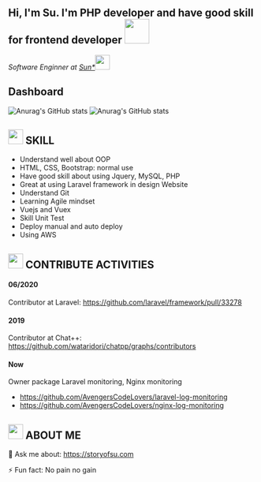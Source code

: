 <h2> Hi, I'm Su. I'm PHP developer and have good skill for frontend developer  <img src="https://media.giphy.com/media/mGcNjsfWAjY5AEZNw6/giphy.gif" width="50"></h2>
<p><em>Software Enginner at <a href="https://sun-asterisk.vn">Sun*</a><img src="https://media.giphy.com/media/fYSnHlufseco8Fh93Z/giphy.gif" width="30">

</em></p>

## Dashboard 
![Anurag's GitHub stats](https://github-readme-stats.vercel.app/api?username=sunh-2087&show_icons=true&theme=synthwave)
![Anurag's GitHub stats](https://github-readme-stats.vercel.app/api/top-langs/?username=sunh-2087&show_icons=true&theme=synthwave)


## <img src="https://emojis.slackmojis.com/emojis/images/1588315024/8823/hyperkitty.gif?1588315024" width="30" /> SKILL
- Understand well about OOP 
- HTML, CSS, Bootstrap: normal use 
- Have good skill about using Jquery, MySQL, PHP
- Great at using Laravel framework in design Website 
- Understand Git 
- Learning Agile mindset
- Vuejs and Vuex
- Skill Unit Test
- Deploy manual and auto deploy
- Using AWS




## <img src="https://images.viblo.asia/a22cc9ed-e446-4eae-ad55-1ddf8afbaa54.gif" width="30" /> CONTRIBUTE ACTIVITIES
#### 06/2020
Contributor at Laravel: https://github.com/laravel/framework/pull/33278
#### 2019

Contributor at Chat++: https://github.com/wataridori/chatpp/graphs/contributors

#### Now
Owner package Laravel monitoring, Nginx monitoring
- https://github.com/AvengersCodeLovers/laravel-log-monitoring
- https://github.com/AvengersCodeLovers/nginx-log-monitoring

## <img src="https://i.imgur.com/g4uAchW.gif" width="30" /> ABOUT ME
💬 Ask me about: https://storyofsu.com

⚡ Fun fact: No pain no gain

